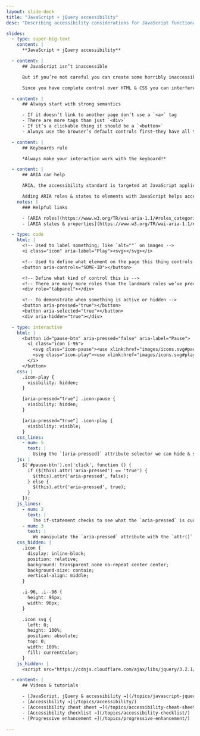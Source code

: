 ```yaml
---
layout: slide-deck
title: "JavaScript + jQuery accessibility"
desc: "Describing accessibility considerations for JavaScript functionality within websites."

slides:
  - type: super-big-text
    content: |
      **JavaScript + jQuery accessibility**

  - content: |
      ## JavaScript isn’t inaccessible

      But if you’re not careful you can create some horribly inaccessible solutions

      Since you have complete control over HTML & CSS you can interfere with accessibility tools

  - content: |
      ## Always start with strong semantics

      - If it doesn’t link to another page don’t use a `<a>` tag
      - There are more tags than just `<div>`
      - If it’s a clickable thing it should be a `<button>`
      - Always use the browser’s default controls first—they have all the accessibility functionality built-in

  - content: |
      ## Keyboards rule

      *Always make your interaction work with the keyboard!*

  - content: |
      ## ARIA can help

      ARIA, the accessibility standard is targeted at JavaScript applications

      Adding ARIA roles & states to elements with JavaScript helps accessibility tools understand the purpose
    notes: |
      ### Helpful links

      - [ARIA roles](https://www.w3.org/TR/wai-aria-1.1/#roles_categorization)
      - [ARIA states & properties](https://www.w3.org/TR/wai-aria-1.1/#states_and_properties)

  - type: code
    html: |
      <!-- Used to label something, like `alt=""` on images -->
      <i class="icon" aria-label="Play"><svg></svg></i>

      <!-- Used to define what element on the page this thing controls -->
      <button aria-controls="SOME-ID"></button>

      <!-- Define what kind of control this is -->
      <!-- There are many more roles than the landmark roles we’ve previously used -->
      <div role="tabpanel"></div>

      <!-- To demonstrate when something is active or hidden -->
      <button aria-pressed="true"></button>
      <button aria-selected="true"></button>
      <div aria-hidden="true"></div>

  - type: interactive
    html: |
      <button id="pause-btn" aria-pressed="false" aria-label="Pause">
        <i class="icon i-96">
          <svg class="icon-pause"><use xlink:href="images/icons.svg#pause"></use></svg>
          <svg class="icon-play"><use xlink:href="images/icons.svg#play"></use></svg>
        </i>
      </button>
    css: |
      .icon-play {
        visibility: hidden;
      }

      [aria-pressed="true"] .icon-pause {
        visibility: hidden;
      }

      [aria-pressed="true"] .icon-play {
        visibility: visible;
      }
    css_lines:
      - num: 5
        text: |
          Using the `[aria-pressed]` attribute selector we can hide & show the appropriate icon inside the button.
    js: |
      $('#pause-btn').on('click', function () {
        if ($(this).attr('aria-pressed') == 'true') {
          $(this).attr('aria-pressed', false);
        } else {
          $(this).attr('aria-pressed', true);
        }
      });
    js_lines:
      - num: 2
        text: |
          The if-statement checks to see what the `aria-pressed` is currently: `true` or `false`
      - num: 3
        text: |
          We manipulate the `aria-pressed` attribute with the `attr()` function setting it to the opposite of what it currently is.
    css_hidden: |
      .icon {
        display: inline-block;
        position: relative;
        background: transparent none no-repeat center center;
        background-size: contain;
        vertical-align: middle;
      }

      .i-96, .i--96 {
        height: 96px;
        width: 96px;
      }

      .icon svg {
        left: 0;
        height: 100%;
        position: absolute;
        top: 0;
        width: 100%;
        fill: currentColor;
      }
    js_hidden: |
      <script src="https://cdnjs.cloudflare.com/ajax/libs/jquery/3.2.1/jquery.min.js"></script>

  - content: |
      ## Videos & tutorials

      - [JavaScript, jQuery & accessibility ➔](/topics/javascript-jquery-accessibility/)
      - [Accessibility ➔](/topics/accessibility/)
      - [Accessibility cheat sheet ➔](/topics/accessibility-cheat-sheet/)
      - [Accessibility checklist ➔](/topics/accessibility-checklist/)
      - [Progressive enhancement ➔](/topics/progressive-enhancement/)

---
```

